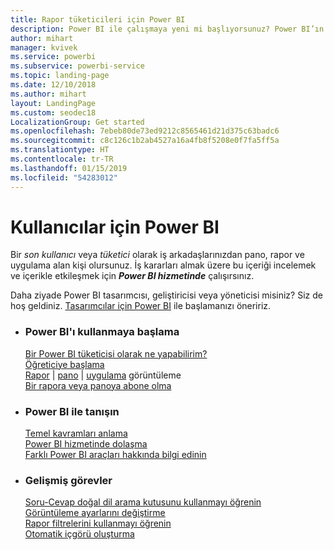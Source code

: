 ```yaml
---
title: Rapor tüketicileri için Power BI
description: Power BI ile çalışmaya yeni mi başlıyorsunuz? Power BI’ın özelliklerini ve yeteneklerini öğrenin ve Power BI tüketicisi veya son kullanıcısı olarak bunlarla ne yapabileceğinizi görün.
author: mihart
manager: kvivek
ms.service: powerbi
ms.subservice: powerbi-service
ms.topic: landing-page
ms.date: 12/10/2018
ms.author: mihart
layout: LandingPage
ms.custom: seodec18
LocalizationGroup: Get started
ms.openlocfilehash: 7ebeb80de73ed9212c8565461d21d375c63badc6
ms.sourcegitcommit: c8c126c1b2ab4527a16a4fb8f5208e0f7fa5ff5a
ms.translationtype: HT
ms.contentlocale: tr-TR
ms.lasthandoff: 01/15/2019
ms.locfileid: "54283012"
---
```

# <a name="power-bi-for-consumers"></a>Kullanıcılar için Power BI
Bir *son kullanıcı* veya *tüketici* olarak iş arkadaşlarınızdan pano, rapor ve uygulama alan kişi olursunuz. İş kararları almak üzere bu içeriği incelemek ve içerikle etkileşmek için ***Power BI hizmetinde*** çalışırsınız.

Daha ziyade Power BI tasarımcısı, geliştiricisi veya yöneticisi misiniz? Siz de hoş geldiniz. [Tasarımcılar için Power BI](../power-bi-creator-landing.md) ile başlamanızı öneririz.

<ul class="panelContent cardsF"> 
              <li> 
                             <div class="cardSize"> 
                                           <div class="cardPadding"> 
                                                          <div class="card"> 
                                                                        <div class="cardText"> 
                                                                                      <h3>Power BI'ı kullanmaya başlama</h3> 
                                                                                      <p></p>
                                                                                            <a href="end-user-consumer.md">Bir Power BI tüketicisi olarak ne yapabilirim?</a><br/> 
                                                                                            <a href="../service-get-started.md">Öğreticiye başlama</a><br/>
<a href="end-user-report-open.md">Rapor</a> | <a href="end-user-dashboard-open.md">pano</a> | <a href="end-user-apps.md">uygulama</a> görüntüleme<br/> 
                                                                                            <!--<a href="end-user-collaborate.md">Collaborate</a><br/> -->
                                                                                            <a href="end-user-subscribe.md">Bir rapora veya panoya abone olma</a><br/> 
                                                                        </div> 
                                                          </div> 
                                           </div> 
                             </div> 
              </li>
              <li> 
                             <div class="cardSize"> 
                                           <div class="cardPadding"> 
                                                          <div class="card"> 
                                                                        <div class="cardText"> 
                                                                                      <h3>Power BI ile tanışın</h3> 
                                                                                      <p></p>
                                                                                            <a href="end-user-basic-concepts.md">Temel kavramları anlama</a><br/>
                                                                                            <a href="end-user-experience.md">Power BI hizmetinde dolaşma</a><br/> 
                                                                                            <a href="../power-bi-overview.md">Farklı Power BI araçları hakkında bilgi edinin</a><br/> 
                                                                                            <!--<a href="end-user-faq.md">FAQ: Frequently Asked Questions</a> -->
                                                                        </div> 
                                                          </div> 
                                           </div> 
                             </div> 
              </li>
              <li> 
                             <div class="cardSize"> 
                                           <div class="cardPadding"> 
                                                          <div class="card"> 
                                                                        <div class="cardText"> 
                                                                                      <h3>Gelişmiş görevler</h3> 
                                                                                      <p></p>
                                                                                            <a href="end-user-q-and-a.md">Soru-Cevap doğal dil arama kutusunu kullanmayı öğrenin</a><br/> 
                                                                                            <a href="end-user-focus.md">Görüntüleme ayarlarını değiştirme</a><br/> 
                                                                                            <a href="end-user-report-filter.md">Rapor filtrelerini kullanmayı öğrenin</a><br> 
                                                                                            <a href="end-user-insights.md">Otomatik içgörü oluşturma</a><br/> 
                                                                        </div> 
                                                          </div> 
                                           </div> 
                             </div> 
              </li>
</ul>


